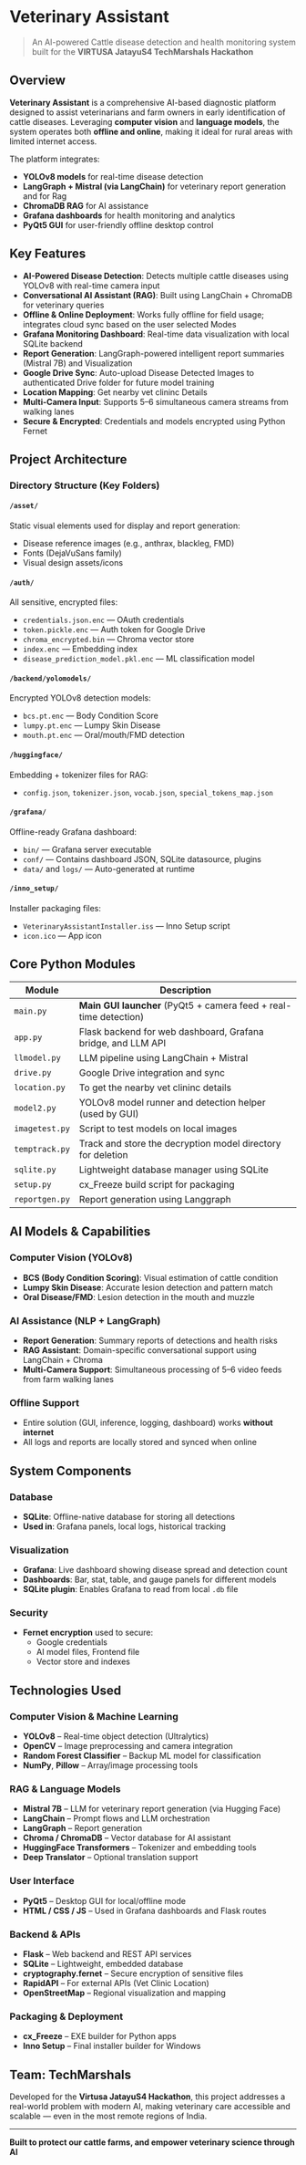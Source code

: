 
#  Veterinary Assistant

> An AI-powered Cattle disease detection and health monitoring system built for the **VIRTUSA JatayuS4 TechMarshals Hackathon**

##  Overview

**Veterinary Assistant** is a comprehensive AI-based diagnostic platform designed to assist veterinarians and farm owners in early identification of cattle diseases. Leveraging **computer vision** and **language models**, the system operates both **offline and online**, making it ideal for rural areas with limited internet access.

The platform integrates:
- **YOLOv8 models** for real-time disease detection  
- **LangGraph + Mistral (via LangChain)** for veterinary report generation and for Rag
- **ChromaDB RAG** for AI assistance  
- **Grafana dashboards** for health monitoring and analytics  
- **PyQt5 GUI** for user-friendly offline desktop control  

##  Key Features

- **AI-Powered Disease Detection**: Detects multiple cattle diseases using YOLOv8 with real-time camera input  
- **Conversational AI Assistant (RAG)**: Built using LangChain + ChromaDB for veterinary queries  
- **Offline & Online Deployment**: Works fully offline for field usage; integrates cloud sync based on the user selected Modes  
- **Grafana Monitoring Dashboard**: Real-time data visualization with local SQLite backend  
- **Report Generation**: LangGraph-powered intelligent report summaries (Mistral 7B) and Visualization 
- **Google Drive Sync**: Auto-upload Disease Detected Images to authenticated Drive folder for future model training  
- **Location Mapping**: Get nearby vet clininc Details 
- **Multi-Camera Input**: Supports 5–6 simultaneous camera streams from walking lanes  
- **Secure & Encrypted**: Credentials and models encrypted using Python Fernet  

##  Project Architecture

###  Directory Structure (Key Folders)

#### `/asset/`
Static visual elements used for display and report generation:
- Disease reference images (e.g., anthrax, blackleg, FMD)
- Fonts (DejaVuSans family)
- Visual design assets/icons

#### `/auth/`
All sensitive, encrypted files:
- `credentials.json.enc` — OAuth credentials
- `token.pickle.enc` — Auth token for Google Drive
- `chroma_encrypted.bin` — Chroma vector store
- `index.enc` — Embedding index
- `disease_prediction_model.pkl.enc` — ML classification model

#### `/backend/yolomodels/`
Encrypted YOLOv8 detection models:
- `bcs.pt.enc` — Body Condition Score
- `lumpy.pt.enc` — Lumpy Skin Disease
- `mouth.pt.enc` — Oral/mouth/FMD detection

#### `/huggingface/`
Embedding + tokenizer files for RAG:
- `config.json`, `tokenizer.json`, `vocab.json`, `special_tokens_map.json`

#### `/grafana/`
Offline-ready Grafana dashboard:
- `bin/` — Grafana server executable
- `conf/` — Contains dashboard JSON, SQLite datasource, plugins
- `data/` and `logs/` — Auto-generated at runtime

#### `/inno_setup/`
Installer packaging files:
- `VeterinaryAssistantInstaller.iss` — Inno Setup script
- `icon.ico` — App icon

##  Core Python Modules

| Module        | Description                                                                 |
|---------------|-----------------------------------------------------------------------------|
| `main.py`     | **Main GUI launcher** (PyQt5 + camera feed + real-time detection)           |
| `app.py`      | Flask backend for web dashboard, Grafana bridge, and LLM API                |
| `llmodel.py`  | LLM pipeline using LangChain + Mistral                                      |
| `drive.py`    | Google Drive integration and sync                                           |
| `location.py` | To get the nearby vet clininc details                                       |
| `model2.py`   | YOLOv8 model runner and detection helper (used by GUI)                      |
| `imagetest.py`| Script to test models on local images                                       |
| `temptrack.py`| Track and store the decryption model directory for deletion                 |
| `sqlite.py`   | Lightweight database manager using SQLite                                   |
| `setup.py`    | cx_Freeze build script for packaging                                        |
| `reportgen.py`| Report generation using Langgraph                                           |

##  AI Models & Capabilities

### Computer Vision (YOLOv8)
- **BCS (Body Condition Scoring)**: Visual estimation of cattle condition
- **Lumpy Skin Disease**: Accurate lesion detection and pattern match
- **Oral Disease/FMD**: Lesion detection in the mouth and muzzle

### AI Assistance (NLP + LangGraph)
- **Report Generation**: Summary reports of detections and health risks
- **RAG Assistant**: Domain-specific conversational support using LangChain + Chroma
- **Multi-Camera Support**: Simultaneous processing of 5–6 video feeds from farm walking lanes

### Offline Support
- Entire solution (GUI, inference, logging, dashboard) works **without internet**
- All logs and reports are locally stored and synced when online

##  System Components

###  Database
- **SQLite**: Offline-native database for storing all detections
- **Used in**: Grafana panels, local logs, historical tracking

###  Visualization
- **Grafana**: Live dashboard showing disease spread and detection count
- **Dashboards**: Bar, stat, table, and gauge panels for different models
- **SQLite plugin**: Enables Grafana to read from local `.db` file

###  Security
- **Fernet encryption** used to secure:
  - Google credentials
  - AI model files, Frontend file
  - Vector store and indexes

##  Technologies Used

###  Computer Vision & Machine Learning
- **YOLOv8** – Real-time object detection (Ultralytics)
- **OpenCV** – Image preprocessing and camera integration
- **Random Forest Classifier** – Backup ML model for classification
- **NumPy**, **Pillow** – Array/image processing tools

###  RAG & Language Models
- **Mistral 7B** – LLM for veterinary report generation (via Hugging Face)
- **LangChain** – Prompt flows and LLM orchestration
- **LangGraph** – Report generation
- **Chroma / ChromaDB** – Vector database for AI assistant
- **HuggingFace Transformers** – Tokenizer and embedding tools
- **Deep Translator** – Optional translation support

###  User Interface
- **PyQt5** – Desktop GUI for local/offline mode
- **HTML / CSS / JS** – Used in Grafana dashboards and Flask routes

###  Backend & APIs
- **Flask** – Web backend and REST API services
- **SQLite** – Lightweight, embedded database
- **cryptography.fernet** – Secure encryption of sensitive files
- **RapidAPI** – For external APIs (Vet Clinic Location)
- **OpenStreetMap** – Regional visualization and mapping

###  Packaging & Deployment
- **cx_Freeze** – EXE builder for Python apps
- **Inno Setup** – Final installer builder for Windows

##  Team: TechMarshals

Developed for the **Virtusa JatayuS4 Hackathon**, this project addresses a real-world problem with modern AI, making veterinary care accessible and scalable — even in the most remote regions of India.

---

**Built to protect our cattle farms, and empower veterinary science through AI** 
